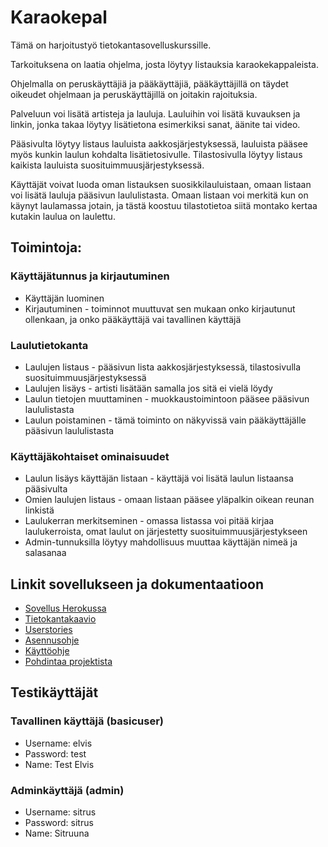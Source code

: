# Karaokepal


Tämä on harjoitustyö tietokantasovelluskurssille.

Tarkoituksena on laatia ohjelma, josta löytyy listauksia karaokekappaleista. 

Ohjelmalla on peruskäyttäjiä ja pääkäyttäjiä, pääkäyttäjillä on täydet oikeudet ohjelmaan ja peruskäyttäjillä on joitakin rajoituksia.

Palveluun voi lisätä artisteja ja lauluja. Lauluihin voi lisätä kuvauksen ja linkin, jonka takaa löytyy lisätietona esimerkiksi sanat, äänite tai video.

Pääsivulta löytyy listaus lauluista aakkosjärjestyksessä, lauluista pääsee myös kunkin laulun kohdalta lisätietosivulle. Tilastosivulla löytyy listaus kaikista lauluista suosituimmuusjärjestyksessä.

Käyttäjät voivat luoda oman listauksen suosikkilauluistaan, omaan listaan voi lisätä lauluja pääsivun laululistasta. Omaan listaan voi merkitä kun on käynyt laulamassa jotain, ja tästä koostuu tilastotietoa siitä montako kertaa kutakin laulua on laulettu. 

## Toimintoja:

### Käyttäjätunnus ja kirjautuminen

* Käyttäjän luominen
* Kirjautuminen - toiminnot muuttuvat sen mukaan onko kirjautunut ollenkaan, ja onko pääkäyttäjä vai tavallinen käyttäjä

### Laulutietokanta

* Laulujen listaus - pääsivun lista aakkosjärjestyksessä, tilastosivulla suosituimmuusjärjestyksessä
* Laulujen lisäys - artisti lisätään samalla jos sitä ei vielä löydy
* Laulun tietojen muuttaminen - muokkaustoimintoon pääsee pääsivun laululistasta
* Laulun poistaminen - tämä toiminto on näkyvissä vain pääkäyttäjälle pääsivun laululistasta

### Käyttäjäkohtaiset ominaisuudet

* Laulun lisäys käyttäjän listaan - käyttäjä voi lisätä laulun listaansa pääsivulta
* Omien laulujen listaus - omaan listaan pääsee yläpalkin oikean reunan linkistä
* Laulukerran merkitseminen - omassa listassa voi pitää kirjaa laulukerroista, omat laulut on järjestetty suosituimmuusjärjestykseen
* Admin-tunnuksilla löytyy mahdollisuus muuttaa käyttäjän nimeä ja salasanaa

## Linkit sovellukseen ja dokumentaatioon

* [Sovellus Herokussa](https://karaokepal.herokuapp.com/)
* [Tietokantakaavio](https://github.com/apndx/Karaokepal/blob/master/documentation/tietokantakaavio.png)
* [Userstories](https://github.com/apndx/Karaokepal/blob/master/documentation/userstory.md)
* [Asennusohje](https://github.com/apndx/Karaokepal/blob/master/documentation/asennusohje.md)
* [Käyttöohje](https://github.com/apndx/Karaokepal/blob/master/documentation/kayttoohje.md)
* [Pohdintaa projektista](https://github.com/apndx/Karaokepal/blob/master/documentation/reflektio.md)

## Testikäyttäjät

### Tavallinen käyttäjä (basicuser)

* Username: elvis
* Password: test
* Name: Test Elvis

### Adminkäyttäjä (admin)

* Username: sitrus	
* Password: sitrus	
* Name: Sitruuna


